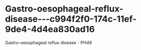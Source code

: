 # Gastro-oesophageal-reflux-disease---c994f2f0-174c-11ef-9de4-4d4ea830ad16
Gastro-oesophageal reflux disease - PH48
